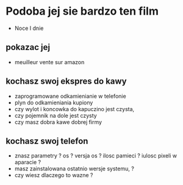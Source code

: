# Podoba jej sie bardzo ten film

- Noce I dnie

## pokazac jej 
- meuilleur vente sur amazon

## kochasz swoj ekspres do kawy 
- zaprogramowane odkamienianie w telefonie
- plyn do odkamieniania kupiony
- czy wylot i koncowka do kapuczino jest czysta, 
- czy pojemnik na dole jest czysty
- czy masz dobra kawe dobrej firmy 

## kochasz swoj telefon
- znasz parametry ? os ? versja os ? ilosc pamieci ? iulosc pixeli w aparacie ? 
- masz zainstalowana ostatnio wersje systemu, ? 
- czy wiesz dlaczego to wazne ? 